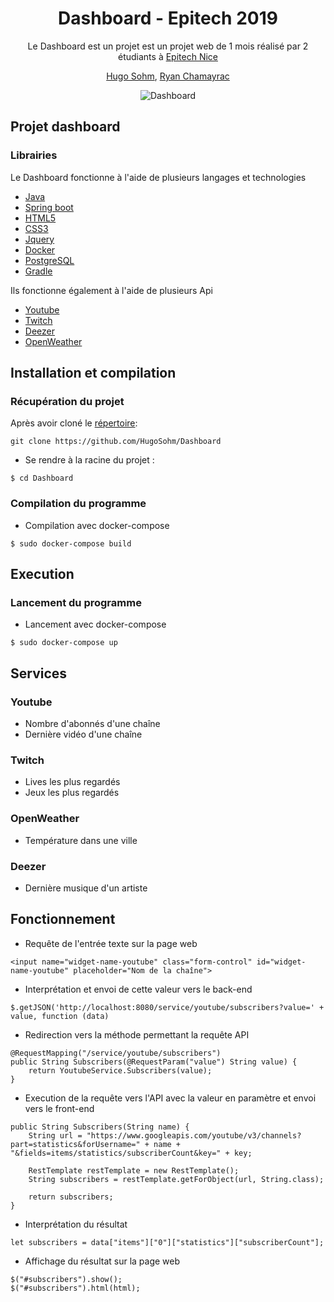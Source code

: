 <div align="center"><h1>Dashboard - Epitech 2019</h1>

Le Dashboard est un projet est un projet web de 1 mois réalisé par 2 étudiants à [Epitech Nice](https://www.epitech.eu/fr/)

[Hugo Sohm](https://github.com/HugoSohm), [Ryan Chamayrac](https://github.com/RyanChamayrac)

<img src="https://ressources.invox.fr/hs-fs/hubfs/Landing%20Pages/Dashboard%20Metrics%20Marketing/Invox-LP-banner-dashboard-metrics.png?width=2650&name=Invox-LP-banner-dashboard-metrics.png" alt="Dashboard" /></div>

## Projet dashboard

### Librairies

Le Dashboard fonctionne à l'aide de plusieurs langages et technologies

- [Java](https://fr.wikipedia.org/wiki/Java_\(technique\))
- [Spring boot](https://spring.io/projects/spring-boot)
- [HTML5](https://fr.wikipedia.org/wiki/Hypertext_Markup_Language)
- [CSS3](https://fr.wikipedia.org/wiki/Hypertext_Markup_Language)
- [Jquery](https://jquery.com)
- [Docker](https://www.docker.com)
- [PostgreSQL](https://www.postgresql.org)
- [Gradle](https://gradle.org)

Ils fonctionne également à l'aide de plusieurs Api
- [Youtube](https://www.youtube.com/intl/fr/yt/dev/api-resources)
- [Twitch](https://dev.twitch.tv/docs)
- [Deezer](https://developers.deezer.com/api)
- [OpenWeather](https://openweathermap.org/api)

## Installation et compilation

### Récupération du projet

Après avoir cloné le [répertoire](https://github.com/HugoSohm/Dashboard):

```
git clone https://github.com/HugoSohm/Dashboard
```

- Se rendre à la racine du projet :

```
$ cd Dashboard
```

### Compilation du programme

- Compilation avec docker-compose

```
$ sudo docker-compose build
```

## Execution

### Lancement du programme

- Lancement avec docker-compose
```
$ sudo docker-compose up
```

## Services

### Youtube

- Nombre d'abonnés d'une chaîne
- Dernière vidéo d'une chaîne

### Twitch

- Lives les plus regardés
- Jeux les plus regardés

### OpenWeather

- Température dans une ville

### Deezer

- Dernière musique d'un artiste

## Fonctionnement

- Requête de l'entrée texte sur la page web
```
<input name="widget-name-youtube" class="form-control" id="widget-name-youtube" placeholder="Nom de la chaîne">
```
- Interprétation et envoi de cette valeur vers le back-end
```
$.getJSON('http://localhost:8080/service/youtube/subscribers?value=' + value, function (data)
```
- Redirection vers la méthode permettant la requête API
```
@RequestMapping("/service/youtube/subscribers")
public String Subscribers(@RequestParam("value") String value) {
    return YoutubeService.Subscribers(value);
}
```
- Execution de la requête vers l'API avec la valeur en paramètre et envoi vers le front-end
```
public String Subscribers(String name) {
    String url = "https://www.googleapis.com/youtube/v3/channels?part=statistics&forUsername=" + name + "&fields=items/statistics/subscriberCount&key=" + key;

    RestTemplate restTemplate = new RestTemplate();
    String subscribers = restTemplate.getForObject(url, String.class);

    return subscribers;
}
```
- Interprétation du résultat
```
let subscribers = data["items"]["0"]["statistics"]["subscriberCount"];
```
- Affichage du résultat sur la page web
```
$("#subscribers").show();
$("#subscribers").html(html);
```